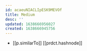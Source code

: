 ```yaml
---
id: acaeuNIACLIpESK9MEVOf
title: Medium
desc: ''
updated: 1638666956027
created: 1638666945756
---
```




- [[p.similarTo]] [[prdct.hashnode]]
